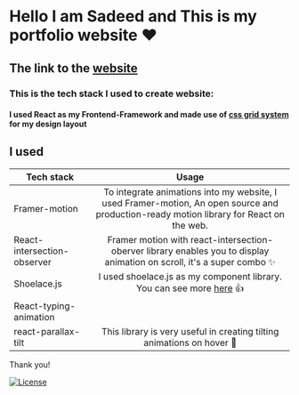 # Hello I am Sadeed and This is my portfolio website ❤️

## The link to the [website](https://sadeedpv.github.io/Portfolio-website)


### This is the tech stack I used to create website:

#### I used **React** as my **Frontend-Framework** and made use of **[css grid system](https://www.w3schools.com/css/css_grid.asp)** for my design layout

## I used

| Tech stack        | Usage           |
| ------------- |:-------------:|
| Framer-motion      | To integrate animations into my website, I used Framer-motion, An open source and production-ready motion library for React on the web. |
| React-intersection-observer      | Framer motion with react-intersection-oberver library enables you to display animation on scroll, it's a super combo ✨      |
| Shoelace.js | I used shoelace.js as my component library. You can see more [here](https://shoelace.style/) 👍    |
| React-typing-animation|  | This is npm library is used to create the typing animation seen on the hero section |
|react-parallax-tilt| This library is very useful in creating tilting animations on hover 🚀|


Thank you!

[![License](https://img.shields.io/badge/license-MIT-blue)](https://opensource.org/licenses/MIT)